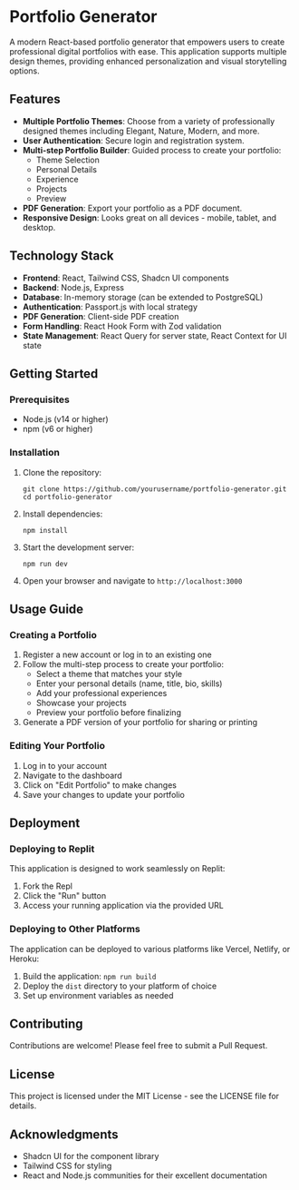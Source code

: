 # Portfolio Generator

A modern React-based portfolio generator that empowers users to create professional digital portfolios with ease. This application supports multiple design themes, providing enhanced personalization and visual storytelling options.

## Features

- **Multiple Portfolio Themes**: Choose from a variety of professionally designed themes including Elegant, Nature, Modern, and more.
- **User Authentication**: Secure login and registration system.
- **Multi-step Portfolio Builder**: Guided process to create your portfolio:
  - Theme Selection
  - Personal Details
  - Experience
  - Projects
  - Preview
- **PDF Generation**: Export your portfolio as a PDF document.
- **Responsive Design**: Looks great on all devices - mobile, tablet, and desktop.

## Technology Stack

- **Frontend**: React, Tailwind CSS, Shadcn UI components
- **Backend**: Node.js, Express
- **Database**: In-memory storage (can be extended to PostgreSQL)
- **Authentication**: Passport.js with local strategy
- **PDF Generation**: Client-side PDF creation
- **Form Handling**: React Hook Form with Zod validation
- **State Management**: React Query for server state, React Context for UI state

## Getting Started

### Prerequisites

- Node.js (v14 or higher)
- npm (v6 or higher)

### Installation

1. Clone the repository:
   ```
   git clone https://github.com/yourusername/portfolio-generator.git
   cd portfolio-generator
   ```

2. Install dependencies:
   ```
   npm install
   ```

3. Start the development server:
   ```
   npm run dev
   ```

4. Open your browser and navigate to `http://localhost:3000`

## Usage Guide

### Creating a Portfolio

1. Register a new account or log in to an existing one
2. Follow the multi-step process to create your portfolio:
   - Select a theme that matches your style
   - Enter your personal details (name, title, bio, skills)
   - Add your professional experiences
   - Showcase your projects
   - Preview your portfolio before finalizing
3. Generate a PDF version of your portfolio for sharing or printing

### Editing Your Portfolio

1. Log in to your account
2. Navigate to the dashboard
3. Click on "Edit Portfolio" to make changes
4. Save your changes to update your portfolio

## Deployment

### Deploying to Replit

This application is designed to work seamlessly on Replit:

1. Fork the Repl
2. Click the "Run" button
3. Access your running application via the provided URL

### Deploying to Other Platforms

The application can be deployed to various platforms like Vercel, Netlify, or Heroku:

1. Build the application: `npm run build`
2. Deploy the `dist` directory to your platform of choice
3. Set up environment variables as needed

## Contributing

Contributions are welcome! Please feel free to submit a Pull Request.

## License

This project is licensed under the MIT License - see the LICENSE file for details.

## Acknowledgments

- Shadcn UI for the component library
- Tailwind CSS for styling
- React and Node.js communities for their excellent documentation